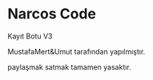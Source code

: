 # Narcos Code


Kayıt Botu V3

MustafaMert&Umut tarafından yapılmıştır.

paylaşmak satmak tamamen yasaktır.
